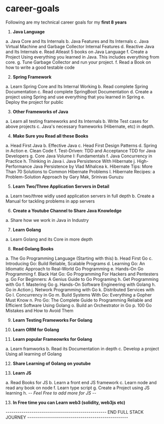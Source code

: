 # career-goals


Following are my technical career goals for my **first 8 years**

1. **Java Language**

a. Java Core and Its Internals
b. Java Features and Its Internals
c. Java Virtual Machine and Garbage Collector Internal Features
d. Reactive Java and Its Internals
e. Read Atleast 5 books on Java Language
f. Create a Project Using everything you learned in Java. This includes everything from core. 
g. Tune Garbage Collector and run your project.
f. Read a Book on how to write a good testable code

2. **Spring Framework**

a. Learn Spring Core and Its Internal Working
b. Read complete Spring Documentation
c. Read complete SpringBoot Documentation
d. Create a project using Spring and use everything that you learned in Spring
e. Deploy the project for public

3. **Other Frameworks of Java**

a. Learn all testing frameworks and its Internals
b. Write Test cases for above projects
c. Java's necessary frameworks (Hibernate, etc) in depth.

4. **Make Sure you Read all these Books**

a. Head First Java
b. Effective Java
c. Head First Design Patterns
d. Spring in Action
e. Clean Code
f. Test-Driven: TDD and Acceptance TDD for Java Developers
g. Core Java Volume I: Fundamentals
f. Java Concurrency in Practice
h. Thinking in Java
i. Java Persistence With Hibernate
j. High-Performance Java Persistence by Vlad Mihalcea
k. Hibernate Tips: More Than 70 Solutions to Common Hibernate Problems
l. Hibernate Recipes: a Problem-Solution Approach by Gary Mak, Srinivas Guruzu

5. **Learn Two/Three Application Servers in Detail**

a. Learn two/three widly used application servers in full depth
b. Create a Manual for tackling problems in app servers

6. **Create a Youtube Channel to Share Java Knowledge**

a. Share how we work in Java in Industry

7. **Learn Golang**

a. Learn Golang and its Core in more depth

8. **Read Golang Books**

a. The Go Programming Language (Starting with this)
b. Head First Go
c. Introducing Go: Build Reliable, Scalable Programs
d. Learning Go: An Idiomatic Approach to Real-World Go Programming
e. Hands-On Go Programming
f. Black Hat Go: Go Programming For Hackers and Pentesters
g. Go For Beginners: A Genius Guide to Go Programing
h. Get Programming with Go
f. Mastering Go
g. Hands-On Software Engineering with Golang
h. Go in Action
j. Network Programming with Go
k. Distributed Services with Go
l. Concurrency in Go
m. Build Systems With Go: Everything a Gopher Must Know
n. Pro Go: The Complete Guide to Programming Reliable and Efficient Software Using Golang
o. Build an Orchestrator in Go
p. 100 Go Mistakes and How to Avoid Them


9. **Learn Testing Frameworks For Golang**

10. **Learn ORM for Golang**

11. **Learn popular Frameowrks for Golang**

a. Learn framworks
b. Read its Documentation in depth
c. Develop a project Using all learning of Golang

12. **Share Learning of Golang on youtube**

12. **Learn JS**

a. Read Books for JS
b. Learn a front end JS framework 
c. Learn node and read any book on node
f. Learn type script
g. Create a Project using JS learning 
h. -- *Feel Free to add more for JS* --

13. **In Free time you can Learn web3 (solidity, web3js etc)**

--------------------------------------------------- END FULL STACK JOURNEY ---------------------------------------------------












